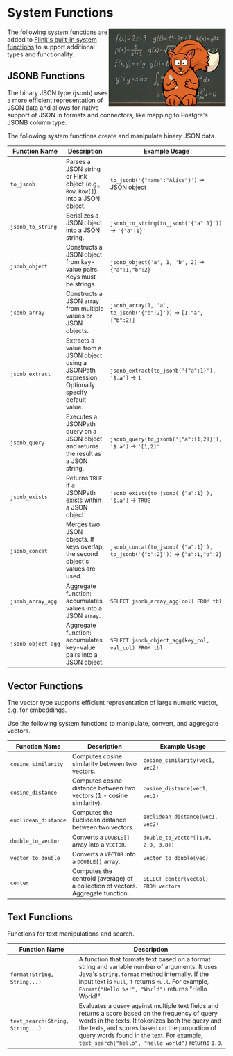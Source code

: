 # System Functions

<img src="sqrl_functions_logo.png" alt="SQRL Functions Logo" width="270" align="right" />

The following system functions are added to [Flink's built-in system functions](https://nightlies.apache.org/flink/flink-docs-master/docs/dev/table/functions/systemfunctions/) to support additional types and functionality.

## JSONB Functions

The binary JSON type (jsonb) uses a more efficient representation of JSON data and allows for native support of JSON in formats and connectors, like mapping to Postgre's JSONB column type.

The following system functions create and manipulate binary JSON data.

| Function Name         | Description                                                                                          | Example Usage                                                                                     |
|-----------------------|------------------------------------------------------------------------------------------------------|----------------------------------------------------------------------------------------------------|
| `to_jsonb`            | Parses a JSON string or Flink object (e.g., `Row`, `Row[]`) into a JSON object.                      | `to_jsonb('{"name":"Alice"}')` → JSON object                                                      |
| `jsonb_to_string`     | Serializes a JSON object into a JSON string.                                                         | `jsonb_to_string(to_jsonb('{"a":1}'))` → `'{"a":1}'`                                               |
| `jsonb_object`        | Constructs a JSON object from key-value pairs. Keys must be strings.                                 | `jsonb_object('a', 1, 'b', 2)` → `{"a":1,"b":2}`                                                   |
| `jsonb_array`         | Constructs a JSON array from multiple values or JSON objects.                                        | `jsonb_array(1, 'a', to_jsonb('{"b":2}'))` → `[1,"a",{"b":2}]`                                     |
| `jsonb_extract`       | Extracts a value from a JSON object using a JSONPath expression. Optionally specify default value.   | `jsonb_extract(to_jsonb('{"a":1}'), '$.a')` → `1`                                                  |
| `jsonb_query`         | Executes a JSONPath query on a JSON object and returns the result as a JSON string.                  | `jsonb_query(to_jsonb('{"a":[1,2]}'), '$.a')` → `'[1,2]'`                                          |
| `jsonb_exists`        | Returns `TRUE` if a JSONPath exists within a JSON object.                                            | `jsonb_exists(to_jsonb('{"a":1}'), '$.a')` → `TRUE`                                                |
| `jsonb_concat`        | Merges two JSON objects. If keys overlap, the second object's values are used.                       | `jsonb_concat(to_jsonb('{"a":1}'), to_jsonb('{"b":2}'))` → `{"a":1,"b":2}`                         |
| `jsonb_array_agg`     | Aggregate function: accumulates values into a JSON array.                                            | `SELECT jsonb_array_agg(col) FROM tbl`                                                             |
| `jsonb_object_agg`    | Aggregate function: accumulates key-value pairs into a JSON object.                                  | `SELECT jsonb_object_agg(key_col, val_col) FROM tbl`                                               |

## Vector Functions

The vector type supports efficient representation of large numeric vector, e.g. for embeddings. 

Use the following system functions to manipulate, convert, and aggregate vectors.

| Function Name           | Description                                                                 | Example Usage                        |
|------------------------|-----------------------------------------------------------------------------|-------------------------------------|
| `cosine_similarity`    | Computes cosine similarity between two vectors.                             | `cosine_similarity(vec1, vec2)`     |
| `cosine_distance`      | Computes cosine distance between two vectors (1 - cosine similarity).       | `cosine_distance(vec1, vec2)`       |
| `euclidean_distance`   | Computes the Euclidean distance between two vectors.                        | `euclidean_distance(vec1, vec2)`    |
| `double_to_vector`     | Converts a `DOUBLE[]` array into a `VECTOR`.                                | `double_to_vector([1.0, 2.0, 3.0])` |
| `vector_to_double`     | Converts a `VECTOR` into a `DOUBLE[]` array.                                | `vector_to_double(vec)`             |
| `center`               | Computes the centroid (average) of a collection of vectors. Aggregate function. | `SELECT center(vecCol) FROM vectors`|

## Text Functions

Functions for text manipulations and search.

| Function Name                    | Description                                                                                                                                                                                                                                                                                              |
|----------------------------------|----------------------------------------------------------------------------------------------------------------------------------------------------------------------------------------------------------------------------------------------------------------------------------------------------------|
| `format(String, String...)`      | A function that formats text based on a format string and variable number of arguments. It uses Java's `String.format` method internally. If the input text is `null`, it returns `null`. For example, `Format("Hello %s!", "World")` returns "Hello World!".                                            |
| `text_search(String, String...)` | Evaluates a query against multiple text fields and returns a score based on the frequency of query words in the texts. It tokenizes both the query and the texts, and scores based on the proportion of query words found in the text. For example, `text_search("hello", "hello world")` returns `1.0`. |
